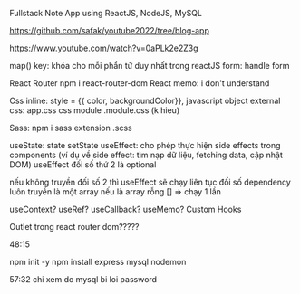 Fullstack Note App using ReactJS, NodeJS, MySQL 


https://github.com/safak/youtube2022/tree/blog-app


https://www.youtube.com/watch?v=0aPLk2e2Z3g



map()
key: khóa cho mỗi phần tử duy nhất trong reactJS 
form: handle form  

React Router 
npm i react-router-dom 
React memo: i don't understand 

Css inline:  style = {{ color, backgroundColor}}, javascript object 
external css: app.css 
css module .module.css (k hieu)

Sass: npm i sass 
extension .scss 

useState: state setState 
useEffect: cho phép thực hiện side effects trong components (ví dụ về side effect: tìm nạp dữ liệu, fetching data, cập nhật DOM)
useEffect đối số thứ 2 là optional 

nếu không truyền đối số 2 thì useEffect sẽ chạy liên tục 
đối số dependency luôn truyền là một array 
nếu là array rỗng [] => chạy 1 lần 

useContext? 
useRef?
useCallback?
useMemo? 
Custom Hooks 

Outlet trong react router dom?????


48:15 

npm init -y 
npm install express mysql nodemon

57:32 chi xem do mysql bi loi password 

